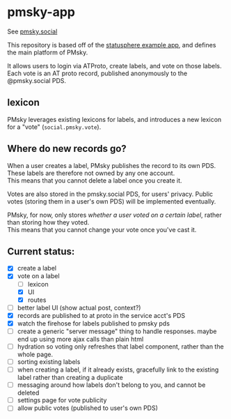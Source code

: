 # pmsky-app

See [pmsky.social](http://pmsky.social)

This repository is based off of the [statusphere example app](https://github.com/bluesky-social/statusphere-example-app/tree/main),
and defines the main platform of PMsky.

It allows users to login via ATProto, create labels, and vote on those labels.
Each vote is an AT proto record, published anonymously to the @pmsky.social PDS.

## lexicon

PMsky leverages existing lexicons for labels, and introduces a new lexicon for a "vote" (`social.pmsky.vote`).

## Where do new records go?

When a user creates a label, PMsky publishes the record to its own PDS.  These labels are therefore not owned by any one account.  
This means that you cannot delete a label once you create it.

Votes are also stored in the pmsky.social PDS, for users' privacy.  Public votes (storing them in a user's own PDS) will be implemented eventually.

PMsky, for now, only stores *whether a user voted on a certain label*, rather than storing how they voted.  
This means that you cannot change your vote once you've cast it.

## Current status:
- [x] create a label
- [x] vote on a label
    - [ ] lexicon
    - [x] UI
    - [x] routes
- [ ] better label UI (show actual post, context?)
- [x] records are published to at proto in the service acct's PDS 
- [x] watch the firehose for labels published to pmsky pds
- [ ] create a generic "server message" thing to handle responses.  maybe end up using more ajax calls than plain html
- [ ] hydration so voting only refreshes that label component, rather than the whole page.
- [ ] sorting existing labels
- [ ] when creating a label, if it already exists, gracefully link to the existing label rather than creating a duplicate
- [ ] messaging around how labels don't belong to you, and cannot be deleted
- [ ] settings page for vote publicity
- [ ] allow public votes (published to user's own PDS)